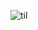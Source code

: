 ![til](https://i.giphy.com/media/v1.Y2lkPTc5MGI3NjExZXM2MnF4YnVxcjBqaHpnYWhramp0c2kyMm0yaXFiMGZmMjAwdjVhaiZlcD12MV9pbnRlcm5hbF9naWZfYnlfaWQmY3Q9Zw/P7JmDW7IkB7TW/giphy.gif)
